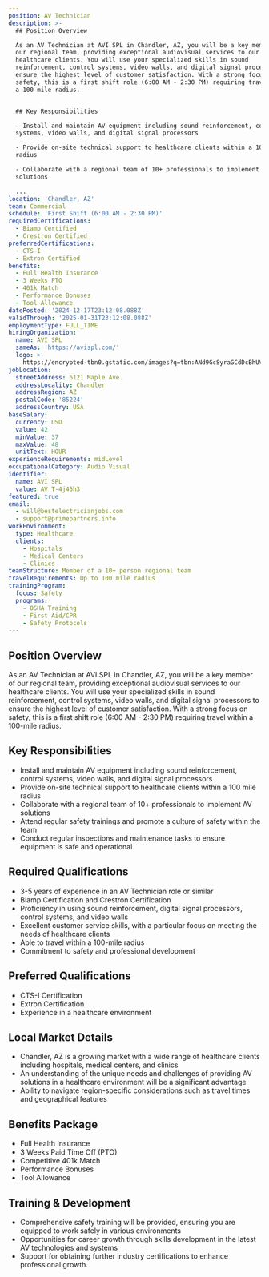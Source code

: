 ```yaml
---
position: AV Technician
description: >-
  ## Position Overview

  As an AV Technician at AVI SPL in Chandler, AZ, you will be a key member of
  our regional team, providing exceptional audiovisual services to our
  healthcare clients. You will use your specialized skills in sound
  reinforcement, control systems, video walls, and digital signal processors to
  ensure the highest level of customer satisfaction. With a strong focus on
  safety, this is a first shift role (6:00 AM - 2:30 PM) requiring travel within
  a 100-mile radius. 


  ## Key Responsibilities

  - Install and maintain AV equipment including sound reinforcement, control
  systems, video walls, and digital signal processors

  - Provide on-site technical support to healthcare clients within a 100 mile
  radius

  - Collaborate with a regional team of 10+ professionals to implement AV
  solutions

  ...
location: 'Chandler, AZ'
team: Commercial
schedule: 'First Shift (6:00 AM - 2:30 PM)'
requiredCertifications:
  - Biamp Certified
  - Crestron Certified
preferredCertifications:
  - CTS-I
  - Extron Certified
benefits:
  - Full Health Insurance
  - 3 Weeks PTO
  - 401k Match
  - Performance Bonuses
  - Tool Allowance
datePosted: '2024-12-17T23:12:08.088Z'
validThrough: '2025-01-31T23:12:08.088Z'
employmentType: FULL_TIME
hiringOrganization:
  name: AVI SPL
  sameAs: 'https://avispl.com/'
  logo: >-
    https://encrypted-tbn0.gstatic.com/images?q=tbn:ANd9GcSyraGCdDcBhUVCLjb9MI2McsVysMD7wjYlIQ&s
jobLocation:
  streetAddress: 6121 Maple Ave.
  addressLocality: Chandler
  addressRegion: AZ
  postalCode: '85224'
  addressCountry: USA
baseSalary:
  currency: USD
  value: 42
  minValue: 37
  maxValue: 48
  unitText: HOUR
experienceRequirements: midLevel
occupationalCategory: Audio Visual
identifier:
  name: AVI SPL
  value: AV T-4j45h3
featured: true
email:
  - will@bestelectricianjobs.com
  - support@primepartners.info
workEnvironment:
  type: Healthcare
  clients:
    - Hospitals
    - Medical Centers
    - Clinics
teamStructure: Member of a 10+ person regional team
travelRequirements: Up to 100 mile radius
trainingProgram:
  focus: Safety
  programs:
    - OSHA Training
    - First Aid/CPR
    - Safety Protocols
---
```




## Position Overview
As an AV Technician at AVI SPL in Chandler, AZ, you will be a key member of our regional team, providing exceptional audiovisual services to our healthcare clients. You will use your specialized skills in sound reinforcement, control systems, video walls, and digital signal processors to ensure the highest level of customer satisfaction. With a strong focus on safety, this is a first shift role (6:00 AM - 2:30 PM) requiring travel within a 100-mile radius. 

## Key Responsibilities
- Install and maintain AV equipment including sound reinforcement, control systems, video walls, and digital signal processors
- Provide on-site technical support to healthcare clients within a 100 mile radius
- Collaborate with a regional team of 10+ professionals to implement AV solutions
- Attend regular safety trainings and promote a culture of safety within the team
- Conduct regular inspections and maintenance tasks to ensure equipment is safe and operational

## Required Qualifications
- 3-5 years of experience in an AV Technician role or similar 
- Biamp Certification and Crestron Certification
- Proficiency in using sound reinforcement, digital signal processors, control systems, and video walls
- Excellent customer service skills, with a particular focus on meeting the needs of healthcare clients
- Able to travel within a 100-mile radius
- Commitment to safety and professional development

## Preferred Qualifications
- CTS-I Certification
- Extron Certification
- Experience in a healthcare environment

## Local Market Details
- Chandler, AZ is a growing market with a wide range of healthcare clients including hospitals, medical centers, and clinics 
- An understanding of the unique needs and challenges of providing AV solutions in a healthcare environment will be a significant advantage
- Ability to navigate region-specific considerations such as travel times and geographical features

## Benefits Package
- Full Health Insurance
- 3 Weeks Paid Time Off (PTO)
- Competitive 401k Match
- Performance Bonuses
- Tool Allowance

## Training & Development
- Comprehensive safety training will be provided, ensuring you are equipped to work safely in various environments
- Opportunities for career growth through skills development in the latest AV technologies and systems
- Support for obtaining further industry certifications to enhance professional growth.
